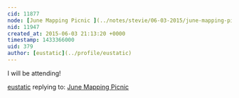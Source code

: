 ```yaml
---
cid: 11877
node: [June Mapping Picnic ](../notes/stevie/06-03-2015/june-mapping-picnic)
nid: 11947
created_at: 2015-06-03 21:13:20 +0000
timestamp: 1433366000
uid: 379
author: [eustatic](../profile/eustatic)
---
```


I will be attending!

[eustatic](../profile/eustatic) replying to: [June Mapping Picnic ](../notes/stevie/06-03-2015/june-mapping-picnic)


